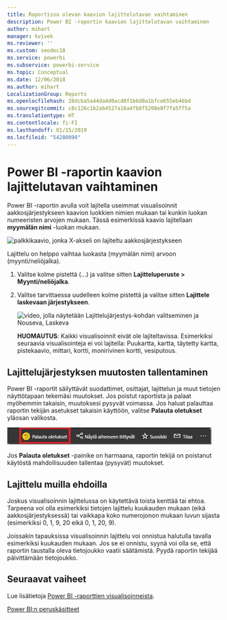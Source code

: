 ```yaml
---
title: Raportissa olevan kaavion lajittelutavan vaihtaminen
description: Power BI -raportin kaavion lajittelutavan vaihtaminen
author: mihart
manager: kvivek
ms.reviewer: ''
ms.custom: seodec18
ms.service: powerbi
ms.subservice: powerbi-service
ms.topic: Conceptual
ms.date: 12/06/2018
ms.author: mihart
LocalizationGroup: Reports
ms.openlocfilehash: 28dcba5a44da4d0acd8f1b6d0a1bfce655eb46bd
ms.sourcegitcommit: c8c126c1b2ab4527a16a4fb8f5208e0f7fa5ff5a
ms.translationtype: HT
ms.contentlocale: fi-FI
ms.lasthandoff: 01/15/2019
ms.locfileid: "54280098"
---
```

# <a name="change-how-a-chart-is-sorted-in-a-power-bi-report"></a>Power BI -raportin kaavion lajittelutavan vaihtaminen
Power BI -raportin avulla voit lajitella useimmat visualisoinnit aakkosjärjestykseen kaavion luokkien nimien mukaan tai kunkin luokan numeeristen arvojen mukaan. Tässä esimerkissä kaavio lajitellaan **myymälän nimi** -luokan mukaan.

![palkkikaavio, jonka X-akseli on lajiteltu aakkosjärjestykseen](media/end-user-change-sort/pbi_chartsortcategory.png)

Lajittelu on helppo vaihtaa luokasta (myymälän nimi) arvoon (myynti/neliöjalka).

1. Valitse kolme pistettä (...) ja valitse sitten **Lajitteluperuste > Myynti/neliöjalka**.
2. Valitse tarvittaessa uudelleen kolme pistettä ja valitse sitten **Lajittele laskevaan järjestykseen**.

   ![video, jolla näytetään Lajittelujärjestys-kohdan valitseminen ja Nouseva, Laskeva](media/end-user-change-sort/sort.gif)

   **HUOMAUTUS**: Kaikki visualisoinnit eivät ole lajiteltavissa.  Esimerkiksi seuraavia visualisointeja ei voi lajitella: Puukartta, kartta, täytetty kartta, pistekaavio, mittari, kortti, monirivinen kortti, vesiputous.

## <a name="saving-changes-you-make-to-sort-order"></a>Lajittelujärjestyksen muutosten tallentaminen
Power BI -raportit säilyttävät suodattimet, osittajat, lajittelun ja muut tietojen näyttötapaan tekemäsi muutokset. Jos poistut raportista ja palaat myöhemmin takaisin, muutoksesi pysyvät voimassa.  Jos haluat palauttaa raportin tekijän asetukset takaisin käyttöön, valitse **Palauta oletukset** yläosan valikosta. 

![pysyvä lajittelu](media/end-user-change-sort/power-bi-reset-to-default.png)

Jos **Palauta oletukset** -painike on harmaana, raportin tekijä on poistanut käytöstä mahdollisuuden tallentaa (pysyvät) muutokset.

<a name="other"></a>
## <a name="sorting-using-other-criteria"></a>Lajittelu muilla ehdoilla
Joskus visualisoinnin lajittelussa on käytettävä toista kenttää tai ehtoa.  Tarpeena voi olla esimerkiksi tietojen lajittelu kuukauden mukaan (eikä aakkosjärjestyksessä) tai vaikkapa koko numerojonon mukaan luvun sijasta (esimerkiksi 0, 1, 9, 20 eikä 0, 1, 20, 9).  

Joissakin tapauksissa visualisoinnin lajittelu voi onnistua halutulla tavalla esimerkiksi kuukauden mukaan.  Jos se ei onnistu, syynä voi olla se, että raportin taustalla oleva tietojoukko vaatii säätämistä. Pyydä raportin tekijää päivittämään tietojoukko.

## <a name="next-steps"></a>Seuraavat vaiheet
Lue lisätietoja [Power BI -raporttien visualisoinneista](end-user-visualizations.md).

[Power BI:n peruskäsitteet](end-user-basic-concepts.md)